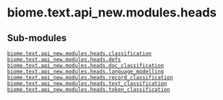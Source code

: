 # biome.text.api_new.modules.heads <Badge text="Module"/>
<h2 class="section-title" id="header-submodules">Sub-modules</h2>
<dl>
<dt><code class="name"><a title="biome.text.api_new.modules.heads.classification" href="classification/index.html">biome.text.api_new.modules.heads.classification</a></code></dt>
<dd>
<div class="desc"></div>
</dd>
<dt><code class="name"><a title="biome.text.api_new.modules.heads.defs" href="defs.html">biome.text.api_new.modules.heads.defs</a></code></dt>
<dd>
<div class="desc"></div>
</dd>
<dt><code class="name"><a title="biome.text.api_new.modules.heads.doc_classification" href="doc_classification.html">biome.text.api_new.modules.heads.doc_classification</a></code></dt>
<dd>
<div class="desc"></div>
</dd>
<dt><code class="name"><a title="biome.text.api_new.modules.heads.language_modelling" href="language_modelling.html">biome.text.api_new.modules.heads.language_modelling</a></code></dt>
<dd>
<div class="desc"></div>
</dd>
<dt><code class="name"><a title="biome.text.api_new.modules.heads.record_classification" href="record_classification.html">biome.text.api_new.modules.heads.record_classification</a></code></dt>
<dd>
<div class="desc"></div>
</dd>
<dt><code class="name"><a title="biome.text.api_new.modules.heads.text_classification" href="text_classification.html">biome.text.api_new.modules.heads.text_classification</a></code></dt>
<dd>
<div class="desc"></div>
</dd>
<dt><code class="name"><a title="biome.text.api_new.modules.heads.token_classification" href="token_classification.html">biome.text.api_new.modules.heads.token_classification</a></code></dt>
<dd>
<div class="desc"></div>
</dd>
</dl>
